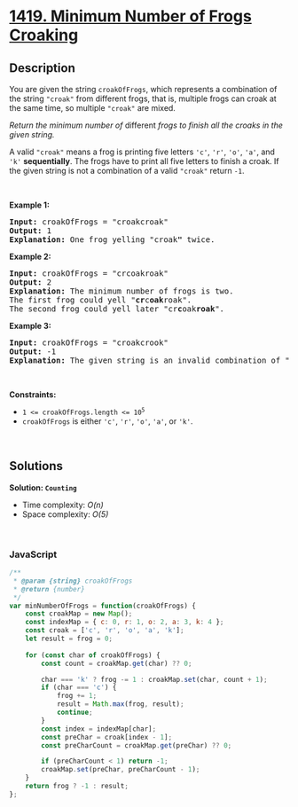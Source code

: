 # [1419. Minimum Number of Frogs Croaking](https://leetcode.com/problems/minimum-number-of-frogs-croaking)

## Description

<div class="_1l1MA" data-track-load="description_content"><p>You are given the string <code>croakOfFrogs</code>, which represents a combination of the string <code>"croak"</code> from different frogs, that is, multiple frogs can croak at the same time, so multiple <code>"croak"</code> are mixed.</p>

<p><em>Return the minimum number of </em>different<em> frogs to finish all the croaks in the given string.</em></p>

<p>A valid <code>"croak"</code> means a frog is printing five letters <code>'c'</code>, <code>'r'</code>, <code>'o'</code>, <code>'a'</code>, and <code>'k'</code> <strong>sequentially</strong>. The frogs have to print all five letters to finish a croak. If the given string is not a combination of a valid <code>"croak"</code> return <code>-1</code>.</p>

<p>&nbsp;</p>
<p><strong class="example">Example 1:</strong></p>

<pre><strong>Input:</strong> croakOfFrogs = "croakcroak"
<strong>Output:</strong> 1 
<strong>Explanation:</strong> One frog yelling "croak<strong>"</strong> twice.
</pre>

<p><strong class="example">Example 2:</strong></p>

<pre><strong>Input:</strong> croakOfFrogs = "crcoakroak"
<strong>Output:</strong> 2 
<strong>Explanation:</strong> The minimum number of frogs is two. 
The first frog could yell "<strong>cr</strong>c<strong>oak</strong>roak".
The second frog could yell later "cr<strong>c</strong>oak<strong>roak</strong>".
</pre>

<p><strong class="example">Example 3:</strong></p>

<pre><strong>Input:</strong> croakOfFrogs = "croakcrook"
<strong>Output:</strong> -1
<strong>Explanation:</strong> The given string is an invalid combination of "croak<strong>"</strong> from different frogs.
</pre>

<p>&nbsp;</p>
<p><strong>Constraints:</strong></p>

<ul>
	<li><code>1 &lt;= croakOfFrogs.length &lt;= 10<sup>5</sup></code></li>
	<li><code>croakOfFrogs</code> is either <code>'c'</code>, <code>'r'</code>, <code>'o'</code>, <code>'a'</code>, or <code>'k'</code>.</li>
</ul>
</div>

<p>&nbsp;</p>

## Solutions

**Solution: `Counting`**
- Time complexity: <em>O(n)</em>
- Space complexity: <em>O(5)</em>

<p>&nbsp;</p>

### **JavaScript**

```js
/**
 * @param {string} croakOfFrogs
 * @return {number}
 */
var minNumberOfFrogs = function(croakOfFrogs) {
    const croakMap = new Map();
    const indexMap = { c: 0, r: 1, o: 2, a: 3, k: 4 };
    const croak = ['c', 'r', 'o', 'a', 'k'];
    let result = frog = 0;
    
    for (const char of croakOfFrogs) {
        const count = croakMap.get(char) ?? 0;

        char === 'k' ? frog -= 1 : croakMap.set(char, count + 1);
        if (char === 'c') {
            frog += 1;
            result = Math.max(frog, result);
            continue;
        }
        const index = indexMap[char];
        const preChar = croak[index - 1];
        const preCharCount = croakMap.get(preChar) ?? 0;

        if (preCharCount < 1) return -1;
        croakMap.set(preChar, preCharCount - 1);
    }
    return frog ? -1 : result;
};
```

